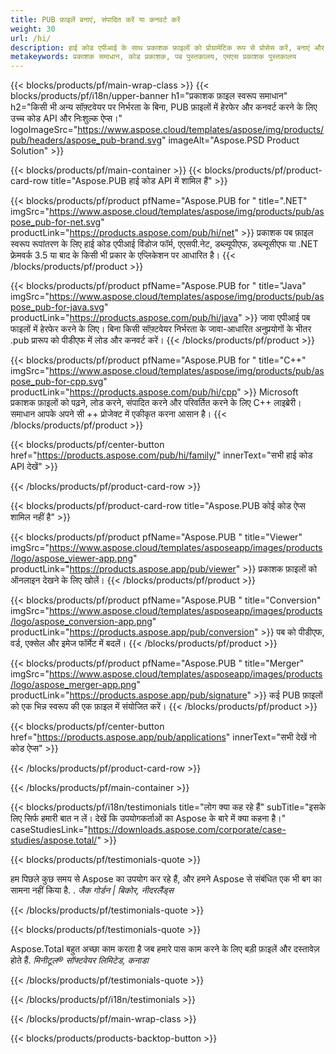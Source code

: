 ```yaml
---
title: PUB फ़ाइलें बनाएं, संपादित करें या कनवर्ट करें
weight: 30
url: /hi/
description: हाई कोड एपीआई के साथ प्रकाशक फ़ाइलों को प्रोग्रामेटिक रूप से प्रोसेस करें, बनाएं और कनवर्ट करें। अपने उत्पाद में कार्यक्षमता को एकीकृत करें!
metakeywords: प्रकाशक समाधान, कोड प्रकाशक, पब पुस्तकालय, एमएस प्रकाशक पुस्तकालय
---
```


{{< blocks/products/pf/main-wrap-class >}}
{{< blocks/products/pf/i18n/upper-banner h1="प्रकाशक फ़ाइल स्वरूप समाधान" h2="किसी भी अन्य सॉफ़्टवेयर पर निर्भरता के बिना, PUB फ़ाइलों में हेरफेर और कनवर्ट करने के लिए उच्च कोड API और निःशुल्क ऐप्स।"  logoImageSrc="https://www.aspose.cloud/templates/aspose/img/products/pub/headers/aspose_pub-brand.svg" imageAlt="Aspose.PSD Product Solution" >}}

{{< blocks/products/pf/main-container >}}
{{< blocks/products/pf/product-card-row title="Aspose.PUB हाई कोड API में शामिल हैं" >}}

{{< blocks/products/pf/product pfName="Aspose.PUB for " title=".NET" imgSrc="https://www.aspose.cloud/templates/aspose/img/products/pub/aspose_pub-for-net.svg" productLink="https://products.aspose.com/pub/hi/net" >}}
प्रकाशक पब फ़ाइल स्वरूप रूपांतरण के लिए हाई कोड एपीआई विंडोज फॉर्म, एएसपी.नेट, डब्ल्यूपीएफ, डब्ल्यूसीएफ या .NET फ्रेमवर्क 3.5 या बाद के किसी भी प्रकार के एप्लिकेशन पर आधारित है।
{{< /blocks/products/pf/product >}}

{{< blocks/products/pf/product pfName="Aspose.PUB for " title="Java" imgSrc="https://www.aspose.cloud/templates/aspose/img/products/pub/aspose_pub-for-java.svg" productLink="https://products.aspose.com/pub/hi/java" >}}
जावा एपीआई पब फाइलों में हेरफेर करने के लिए। बिना किसी सॉफ़्टवेयर निर्भरता के जावा-आधारित अनुप्रयोगों के भीतर .pub प्रारूप को पीडीएफ में लोड और कनवर्ट करें।
{{< /blocks/products/pf/product >}}

{{< blocks/products/pf/product pfName="Aspose.PUB for " title="C++" imgSrc="https://www.aspose.cloud/templates/aspose/img/products/pub/aspose_pub-for-cpp.svg" productLink="https://products.aspose.com/pub/hi/cpp" >}}
Microsoft प्रकाशक फ़ाइलों को पढ़ने, लोड करने, संपादित करने और परिवर्तित करने के लिए C++ लाइब्रेरी। समाधान आपके अपने सी ++ प्रोजेक्ट में एकीकृत करना आसान है।
{{< /blocks/products/pf/product >}}

{{< blocks/products/pf/center-button href="https://products.aspose.com/pub/hi/family/" innerText="सभी हाई कोड API देखें" >}}

{{< /blocks/products/pf/product-card-row >}}

{{< blocks/products/pf/product-card-row title="Aspose.PUB कोई कोड ऐप्स शामिल नहीं है" >}}

{{< blocks/products/pf/product pfName="Aspose.PUB " title="Viewer" imgSrc="https://www.aspose.cloud/templates/asposeapp/images/products/logo/aspose_viewer-app.png" productLink="https://products.aspose.app/pub/viewer" >}} प्रकाशक फ़ाइलों को ऑनलाइन देखने के लिए खोलें। {{< /blocks/products/pf/product >}}

{{< blocks/products/pf/product pfName="Aspose.PUB " title="Conversion" imgSrc="https://www.aspose.cloud/templates/asposeapp/images/products/logo/aspose_conversion-app.png" productLink="https://products.aspose.app/pub/conversion" >}} पब को पीडीएफ, वर्ड, एक्सेल और इमेज फॉर्मेट में बदलें। {{< /blocks/products/pf/product >}}

{{< blocks/products/pf/product pfName="Aspose.PUB " title="Merger" imgSrc="https://www.aspose.cloud/templates/asposeapp/images/products/logo/aspose_merger-app.png" productLink="https://products.aspose.app/pub/signature" >}} कई PUB फ़ाइलों को एक भिन्न स्वरूप की एक फ़ाइल में संयोजित करें। {{< /blocks/products/pf/product >}}

{{< blocks/products/pf/center-button href="https://products.aspose.app/pub/applications" innerText="सभी देखें नो कोड ऐप्स" >}}

{{< /blocks/products/pf/product-card-row >}}

{{< /blocks/products/pf/main-container >}}

{{< blocks/products/pf/i18n/testimonials title="लोग क्या कह रहे हैं" subTitle="इसके लिए सिर्फ हमारी बात न लें। देखें कि उपयोगकर्ताओं का Aspose के बारे में क्या कहना है।" caseStudiesLink="https://downloads.aspose.com/corporate/case-studies/aspose.total/" >}}

{{< blocks/products/pf/testimonials-quote >}}
<p class="first">
 हम पिछले कुछ समय से Aspose का उपयोग कर रहे हैं, और हमने Aspose से संबंधित एक भी बग का सामना नहीं किया है. .
 <em>
  जैक गोर्डन | बिकोर, नीदरलैंड्स
 </em>
</p>

{{< /blocks/products/pf/testimonials-quote >}}

{{< blocks/products/pf/testimonials-quote >}}
<p class="second">
 Aspose.Total बहुत अच्छा काम करता है जब हमारे पास काम करने के लिए बड़ी फ़ाइलें और दस्तावेज़ होते हैं.
 <em>
  मिनीटूल® सॉफ्टवेयर लिमिटेड, कनाडा
 </em>
</p>

{{< /blocks/products/pf/testimonials-quote >}}

{{< /blocks/products/pf/i18n/testimonials >}}

{{< /blocks/products/pf/main-wrap-class >}}

{{< blocks/products/products-backtop-button >}}